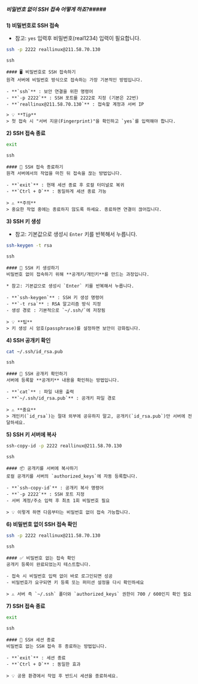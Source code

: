 ##### 비밀번호 없이 SSH 접속 어떻게 하죠?#####

**1) 비밀번호로 SSH 접속**

* 참고: `yes` 입력후 비밀번호(real1234) 입력이 필요합니다.

```bash
ssh -p 2222 reallinux@211.58.70.130
```

```tech
ssh
```

```desc
#### 🖥 비밀번호로 SSH 접속하기
원격 서버에 비밀번호 방식으로 접속하는 가장 기본적인 방법입니다.

- **`ssh`** : 보안 연결을 위한 명령어
- **`-p 2222`** : SSH 포트를 2222로 지정 (기본은 22번)
- **`reallinux@211.58.70.130`** : 접속할 계정과 서버 IP

> 💡 **Tip**
> 첫 접속 시 "서버 지문(Fingerprint)"을 확인하고 `yes`를 입력해야 합니다.
```

**2) SSH 접속 종료**

```bash
exit
```

```tech
ssh
```

```desc
#### 🔌 SSH 접속 종료하기
원격 서버에서의 작업을 마친 뒤 접속을 끊는 방법입니다.

- **`exit`** : 현재 세션 종료 후 로컬 터미널로 복귀
- **`Ctrl + D`** : 동일하게 세션 종료 가능

> ⚠️ **주의**
> 중요한 작업 중에는 종료하지 않도록 하세요. 종료하면 연결이 끊어집니다.
```

**3) SSH 키 생성**

* 참고: 기본값으로 생성시 `Enter` 키를 반복해서 누릅니다.

```bash
ssh-keygen -t rsa
```

```tech
ssh
```

```desc
#### 🔑 SSH 키 생성하기
비밀번호 없이 접속하기 위해 **공개키/개인키**를 만드는 과정입니다.

* 참고: 기본값으로 생성시 `Enter` 키를 반복해서 누릅니다.

- **`ssh-keygen`** : SSH 키 생성 명령어
- **`-t rsa`** : RSA 알고리즘 방식 지정
- 생성 경로 : 기본적으로 `~/.ssh/`에 저장됨

> 💡 **팁**
> 키 생성 시 암호(passphrase)를 설정하면 보안이 강화됩니다.
```

**4) SSH 공개키 확인**

```bash
cat ~/.ssh/id_rsa.pub
```

```tech
ssh
```

```desc
#### 📜 SSH 공개키 확인하기
서버에 등록할 **공개키** 내용을 확인하는 방법입니다.

- **`cat`** : 파일 내용 출력
- **`~/.ssh/id_rsa.pub`** : 공개키 파일 경로

> ⚠️ **중요**
> 개인키(`id_rsa`)는 절대 외부에 공유하지 말고, 공개키(`id_rsa.pub`)만 서버에 전달하세요.
```


**5) SSH 키 서버에 복사**

```bash
ssh-copy-id -p 2222 reallinux@211.58.70.130
```

```tech
ssh
```

```desc
#### 📦 공개키를 서버에 복사하기
로컬 공개키를 서버의 `authorized_keys`에 자동 등록합니다.

- **`ssh-copy-id`** : 공개키 복사 명령어
- **`-p 2222`** : SSH 포트 지정
- 서버 계정/주소 입력 후 최초 1회 비밀번호 필요

> 💡 이렇게 하면 다음부터는 비밀번호 없이 접속 가능합니다.
```

**6) 비밀번호 없이 SSH 접속 확인**

```bash
ssh -p 2222 reallinux@211.58.70.130
```

```tech
ssh
```

```desc
#### ✅ 비밀번호 없는 접속 확인
공개키 등록이 완료되었는지 테스트합니다.

- 접속 시 비밀번호 입력 없이 바로 로그인되면 성공
- 비밀번호가 요구되면 키 등록 또는 퍼미션 설정을 다시 확인하세요

> ⚠️ 서버 측 `~/.ssh` 폴더와 `authorized_keys` 권한이 700 / 600인지 확인 필요
```

**7) SSH 접속 종료**

```bash
exit
```

```tech
ssh
```

```desc
#### 🔌 SSH 세션 종료
비밀번호 없는 SSH 접속 후 종료하는 방법입니다.

- **`exit`** : 세션 종료
- **`Ctrl + D`** : 동일한 효과

> 💡 공용 환경에서 작업 후 반드시 세션을 종료하세요.
```
